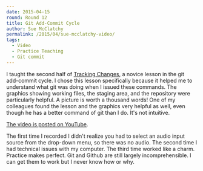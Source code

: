 ```yaml
---
date: 2015-04-15
round: Round 12
title: Git Add-Commit Cycle
author: Sue McClatchy
permalink: /2015/04/sue-mcclatchy-video/
tags:
  - Video
  - Practice Teaching
  - Git commit
---
```


I taught the second half of 
[Tracking Changes](http://swcarpentry.github.io/git-novice/03-changes.html), a novice
lesson in the git add-commit cycle. I chose this lesson specifically because it helped
me to understand what git was doing when I issued these commands. The graphics showing
working files, the staging area, and the repository were particularly helpful. A picture
is worth a thousand words!
One of my colleagues found the lesson and the graphics very helpful as well, even though
he has a better command of git than I do. It's not intuitive.

[The video is posted on YouTube](https://youtu.be/f-Bf9hrxg34).

The first time I recorded I didn't realize you had to select an audio input
source from the drop-down menu, so there was no audio. The second time I had
technical issues with my computer. The third time worked like a charm. Practice makes
perfect.
Git and Github are still largely incomprehensible. I can get them to work but I never know how or why.
